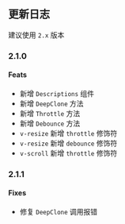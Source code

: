 ## 更新日志

建议使用 `2.x` 版本

### 2.1.0

#### Feats

- 新增 `Descriptions` 组件
- 新增 `DeepClone` 方法
- 新增 `Throttle` 方法
- 新增 `Debounce` 方法
- `v-resize` 新增 `throttle` 修饰符
- `v-resize` 新增 `debounce` 修饰符
- `v-scroll` 新增 `throttle` 修饰符

### 2.1.1

#### Fixes

- 修复 `DeepClone` 调用报错
